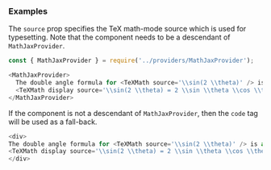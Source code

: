 ### Examples

The ``source`` prop specifies the TeX math-mode source which is used for
typesetting. Note that the component needs to be a descendant of
``MathJaxProvider``.

```js
const { MathJaxProvider } = require('../providers/MathJaxProvider');

<MathJaxProvider>
  The double angle formula for <TeXMath source='\\sin(2 \\theta)' /> is as follows:
  <TeXMath display source='\\sin(2 \\theta) = 2 \\sin \\theta \\cos \\theta.' />
</MathJaxProvider>
```

If the component is not a descendant of ``MathJaxProvider``, then the ``code``
tag will be used as a fall-back.

```js
<div>
The double angle formula for <TeXMath source='\\sin(2 \\theta)' /> is as follows:
<TeXMath display source='\\sin(2 \\theta) = 2 \\sin \\theta \\cos \\theta.' />
</div>
```
